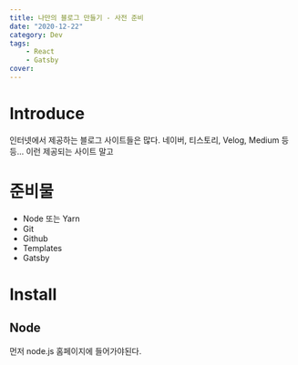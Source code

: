 ```yaml
---
title: 나만의 블로그 만들기 - 사전 준비
date: "2020-12-22"
category: Dev
tags:
    - React
    - Gatsby
cover:
---
```


# Introduce
인터넷에서 제공하는 블로그 사이트들은 많다.
네이버, 티스토리, Velog, Medium 등등...
이런 제공되는 사이트 말고 

# 준비물

- Node 또는 Yarn
- Git
- Github
- Templates
- Gatsby

# Install
## Node
먼저 node.js 홈페이지에 들어가야된다.



